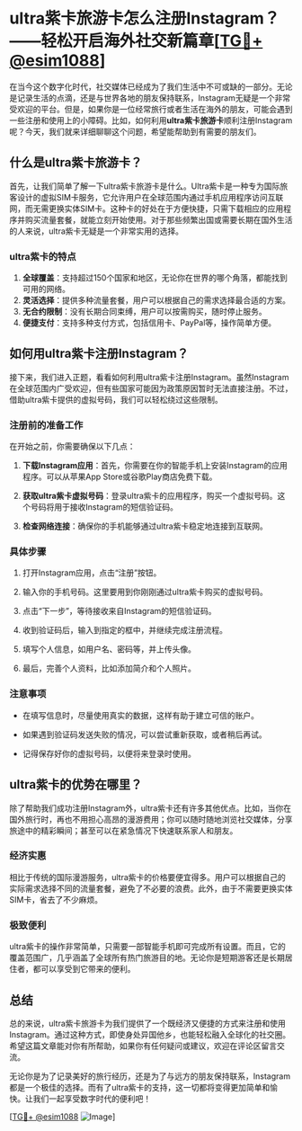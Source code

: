# ultra紫卡旅游卡怎么注册Instagram？——轻松开启海外社交新篇章[[TG💪+ @esim1088](https://t.me/s/esim1088)]

在当今这个数字化时代，社交媒体已经成为了我们生活中不可或缺的一部分。无论是记录生活的点滴，还是与世界各地的朋友保持联系，Instagram无疑是一个非常受欢迎的平台。但是，如果你是一位经常旅行或者生活在海外的朋友，可能会遇到一些注册和使用上的小障碍。比如，如何利用**ultra紫卡旅游卡**顺利注册Instagram呢？今天，我们就来详细聊聊这个问题，希望能帮助到有需要的朋友们。

## 什么是ultra紫卡旅游卡？

首先，让我们简单了解一下ultra紫卡旅游卡是什么。Ultra紫卡是一种专为国际旅客设计的虚拟SIM卡服务，它允许用户在全球范围内通过手机应用程序访问互联网，而无需更换实体SIM卡。这种卡的好处在于方便快捷，只需下载相应的应用程序并购买流量套餐，就能立刻开始使用。对于那些频繁出国或需要长期在国外生活的人来说，ultra紫卡无疑是一个非常实用的选择。

### ultra紫卡的特点

1. **全球覆盖**：支持超过150个国家和地区，无论你在世界的哪个角落，都能找到可用的网络。
2. **灵活选择**：提供多种流量套餐，用户可以根据自己的需求选择最合适的方案。
3. **无合约限制**：没有长期合同束缚，用户可以按需购买，随时停止服务。
4. **便捷支付**：支持多种支付方式，包括信用卡、PayPal等，操作简单方便。

## 如何用ultra紫卡注册Instagram？

接下来，我们进入正题，看看如何利用ultra紫卡注册Instagram。虽然Instagram在全球范围内广受欢迎，但有些国家可能因为政策原因暂时无法直接注册。不过，借助ultra紫卡提供的虚拟号码，我们可以轻松绕过这些限制。

### 注册前的准备工作

在开始之前，你需要确保以下几点：

1. **下载Instagram应用**：首先，你需要在你的智能手机上安装Instagram的应用程序。可以从苹果App Store或谷歌Play商店免费下载。
   
2. **获取ultra紫卡虚拟号码**：登录ultra紫卡的应用程序，购买一个虚拟号码。这个号码将用于接收Instagram的短信验证码。

3. **检查网络连接**：确保你的手机能够通过ultra紫卡稳定地连接到互联网。

### 具体步骤

1. 打开Instagram应用，点击“注册”按钮。
   
2. 输入你的手机号码。这里要用到你刚刚通过ultra紫卡购买的虚拟号码。

3. 点击“下一步”，等待接收来自Instagram的短信验证码。

4. 收到验证码后，输入到指定的框中，并继续完成注册流程。

5. 填写个人信息，如用户名、密码等，并上传头像。

6. 最后，完善个人资料，比如添加简介和个人照片。

### 注意事项

- 在填写信息时，尽量使用真实的数据，这样有助于建立可信的账户。
  
- 如果遇到验证码发送失败的情况，可以尝试重新获取，或者稍后再试。

- 记得保存好你的虚拟号码，以便将来登录时使用。

## ultra紫卡的优势在哪里？

除了帮助我们成功注册Instagram外，ultra紫卡还有许多其他优点。比如，当你在国外旅行时，再也不用担心高昂的漫游费用；你可以随时随地浏览社交媒体，分享旅途中的精彩瞬间；甚至可以在紧急情况下快速联系家人和朋友。

### 经济实惠

相比于传统的国际漫游服务，ultra紫卡的价格要便宜得多。用户可以根据自己的实际需求选择不同的流量套餐，避免了不必要的浪费。此外，由于不需要更换实体SIM卡，省去了不少麻烦。

### 极致便利

ultra紫卡的操作非常简单，只需要一部智能手机即可完成所有设置。而且，它的覆盖范围广，几乎涵盖了全球所有热门旅游目的地。无论你是短期游客还是长期居住者，都可以享受到它带来的便利。

## 总结

总的来说，ultra紫卡旅游卡为我们提供了一个既经济又便捷的方式来注册和使用Instagram。通过这种方式，即使身处异国他乡，也能轻松融入全球化的社交圈。希望这篇文章能对你有所帮助，如果你有任何疑问或建议，欢迎在评论区留言交流。

无论你是为了记录美好的旅行经历，还是为了与远方的朋友保持联系，Instagram都是一个极佳的选择。而有了ultra紫卡的支持，这一切都将变得更加简单和愉快。让我们一起享受数字时代的便利吧！

[[TG💪+ @esim1088](https://t.me/s/esim1088) ![Image](https://i.postimg.cc/4NQfJmqS/Snipaste-2025-05-13-00-14-12.png)]